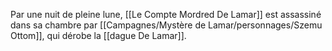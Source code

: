 Par une nuit de pleine lune, [[Le Compte Mordred De Lamar]] est assassiné dans sa chambre par [[Campagnes/Mystère de Lamar/personnages/Szemu Ottom]], qui dérobe la [[dague De Lamar]].